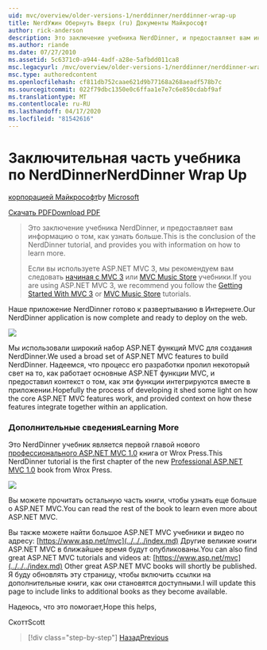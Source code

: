 ```yaml
---
uid: mvc/overview/older-versions-1/nerddinner/nerddinner-wrap-up
title: NerdУжин Обернуть Вверх (ru) Документы Майкрософт
author: rick-anderson
description: Это заключение учебника NerdDinner, и предоставляет вам информацию о том, как узнать больше.
ms.author: riande
ms.date: 07/27/2010
ms.assetid: 5c6371c0-a944-4adf-a28e-5afbdd011ca8
msc.legacyurl: /mvc/overview/older-versions-1/nerddinner/nerddinner-wrap-up
msc.type: authoredcontent
ms.openlocfilehash: cf811db752caae621d9b77168a268aeadf578b7c
ms.sourcegitcommit: 022f79dbc1350e0c6ffaa1e7e7c6e850cdabf9af
ms.translationtype: MT
ms.contentlocale: ru-RU
ms.lasthandoff: 04/17/2020
ms.locfileid: "81542616"
---
```

# <a name="nerddinner-wrap-up"></a><span data-ttu-id="bc06c-103">Заключительная часть учебника по NerdDinner</span><span class="sxs-lookup"><span data-stu-id="bc06c-103">NerdDinner Wrap Up</span></span>

<span data-ttu-id="bc06c-104">[корпорацией Майкрософт](https://github.com/microsoft)</span><span class="sxs-lookup"><span data-stu-id="bc06c-104">by [Microsoft](https://github.com/microsoft)</span></span>

[<span data-ttu-id="bc06c-105">Скачать PDF</span><span class="sxs-lookup"><span data-stu-id="bc06c-105">Download PDF</span></span>](http://aspnetmvcbook.s3.amazonaws.com/aspnetmvc-nerdinner_v1.pdf)

> <span data-ttu-id="bc06c-106">Это заключение учебника NerdDinner, и предоставляет вам информацию о том, как узнать больше.</span><span class="sxs-lookup"><span data-stu-id="bc06c-106">This is the conclusion of the NerdDinner tutorial, and provides you with information on how to learn more.</span></span>
> 
> <span data-ttu-id="bc06c-107">Если вы используете ASP.NET MVC 3, мы рекомендуем вам следовать [начиная с MVC 3](../../older-versions/getting-started-with-aspnet-mvc3/cs/intro-to-aspnet-mvc-3.md) или [MVC Music Store](../../older-versions/mvc-music-store/mvc-music-store-part-1.md) учебники.</span><span class="sxs-lookup"><span data-stu-id="bc06c-107">If you are using ASP.NET MVC 3, we recommend you follow the [Getting Started With MVC 3](../../older-versions/getting-started-with-aspnet-mvc3/cs/intro-to-aspnet-mvc-3.md) or [MVC Music Store](../../older-versions/mvc-music-store/mvc-music-store-part-1.md) tutorials.</span></span>

<span data-ttu-id="bc06c-108">Наше приложение NerdDinner готово к развертыванию в Интернете.</span><span class="sxs-lookup"><span data-stu-id="bc06c-108">Our NerdDinner application is now complete and ready to deploy on the web.</span></span>

![](nerddinner-wrap-up/_static/image1.png)

<span data-ttu-id="bc06c-109">Мы использовали широкий набор ASP.NET функций MVC для создания NerdDinner.</span><span class="sxs-lookup"><span data-stu-id="bc06c-109">We used a broad set of ASP.NET MVC features to build NerdDinner.</span></span> <span data-ttu-id="bc06c-110">Надеемся, что процесс его разработки пролил некоторый свет на то, как работает основные ASP.NET функции MVC, и предоставил контекст о том, как эти функции интегрируются вместе в приложении.</span><span class="sxs-lookup"><span data-stu-id="bc06c-110">Hopefully the process of developing it shed some light on how the core ASP.NET MVC features work, and provided context on how these features integrate together within an application.</span></span>

### <a name="learning-more"></a><span data-ttu-id="bc06c-111">Дополнительные сведения</span><span class="sxs-lookup"><span data-stu-id="bc06c-111">Learning More</span></span>

<span data-ttu-id="bc06c-112">Это NerdDinner учебник является первой главой нового [профессионального ASP.NET MVC 1.0](https://www.amazon.com/gp/product/0470384611?ie=UTF8&amp;tag=scoblo04-20&amp;linkCode=xm2&amp;camp=1789&amp;creativeASIN=0470384611) книга от Wrox Press.</span><span class="sxs-lookup"><span data-stu-id="bc06c-112">This NerdDinner tutorial is the first chapter of the new [Professional ASP.NET MVC 1.0](https://www.amazon.com/gp/product/0470384611?ie=UTF8&amp;tag=scoblo04-20&amp;linkCode=xm2&amp;camp=1789&amp;creativeASIN=0470384611) book from Wrox Press.</span></span>

[![](https://mscblogs.blob.core.windows.net/media/scottgu/Media/bookcover1_6CAECF94.png)](https://www.amazon.com/gp/product/0470384611?ie=UTF8&amp;tag=scoblo04-20&amp;linkCode=xm2&amp;camp=1789&amp;creativeASIN=0470384611)

<span data-ttu-id="bc06c-113">Вы можете прочитать остальную часть книги, чтобы узнать еще больше о ASP.NET MVC.</span><span class="sxs-lookup"><span data-stu-id="bc06c-113">You can read the rest of the book to learn even more about ASP.NET MVC.</span></span>

<span data-ttu-id="bc06c-114">Вы также можете найти большое ASP.NET MVC учебники и видео по адресу: [https://www.asp.net/mvc](../../../index.md) Другие великие книги ASP.NET MVC в ближайшее время будут опубликованы.</span><span class="sxs-lookup"><span data-stu-id="bc06c-114">You can also find great ASP.NET MVC tutorials and videos at: [https://www.asp.net/mvc](../../../index.md) Other great ASP.NET MVC books will shortly be published.</span></span> <span data-ttu-id="bc06c-115">Я буду обновлять эту страницу, чтобы включить ссылки на дополнительные книги, как они становятся доступными.</span><span class="sxs-lookup"><span data-stu-id="bc06c-115">I will update this page to include links to additional books as they become available.</span></span>

<span data-ttu-id="bc06c-116">Надеюсь, что это помогает,</span><span class="sxs-lookup"><span data-stu-id="bc06c-116">Hope this helps,</span></span>

<span data-ttu-id="bc06c-117">Скотт</span><span class="sxs-lookup"><span data-stu-id="bc06c-117">Scott</span></span>

> [!div class="step-by-step"]
> [<span data-ttu-id="bc06c-118">Назад</span><span class="sxs-lookup"><span data-stu-id="bc06c-118">Previous</span></span>](enable-automated-unit-testing.md)
